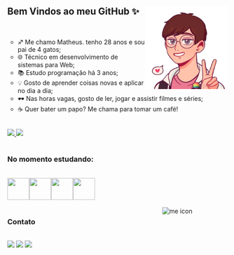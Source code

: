 ## Bem Vindos ao meu GitHub ✨ <a href="https://linktr.ee/mathttps_" target="_blank"><img align="right" alt="me icon" height="190" width="190" src="me-icon.png"></a>
</br>
<ul style="list-style-type: circle;">
    <li>♐ Me chamo Matheus. tenho 28 anos e sou pai de 4 gatos;</li>
    <li>🌐 Técnico em desenvolvimento de sistemas para Web;</li>
    <li>📚 Estudo programação há 3 anos;</li>
    <li>💡 Gosto de aprender coisas novas e aplicar no dia a dia;</li>
    <li>🕶 Nas horas vagas, gosto de ler, jogar e assistir filmes e séries;</li>
    <li>☕ Quer bater um papo? Me chama para tomar um café!</li>
</ul>

</br>

<div>
    <a href="https://github.com/CodeMathttps">
    <img height="180em" src="https://github-readme-stats.vercel.app/api/top-langs/?username=CodeMathttps&layout=compact&langs_count=7&theme=dracula"/>
    <img height="180em" src="https://github-readme-stats.vercel.app/api?username=CodeMathttps&show_icons=true&theme=dracula&include_all_commits=true&count_private=true"/>
    </a>
</div>
</br>

### No momento estudando:
</br>
<div style="display:flex;">
    <img height="50" width="50" src="https://cdn.jsdelivr.net/gh/devicons/devicon/icons/angularjs/angularjs-plain.svg" />
    <img height="50" width="50" src="https://cdn.jsdelivr.net/gh/devicons/devicon/icons/react/react-original.svg" />
    <img height="50" width="50" src="https://cdn.jsdelivr.net/gh/devicons/devicon/icons/nodejs/nodejs-original.svg" />
    <img height="50" width="50" src="https://cdn.jsdelivr.net/gh/devicons/devicon/icons/csharp/csharp-plain.svg" />
</div>
</br>

<img align="right" alt="me icon" height="150" width="150" src="https://tenor.com/view/cat-typing-fast-funny-cute-gif-13043586.gif"/>

### Contato

</br>
<div>
    <a href = "mailto:santos.matheusgr@gmail.com"><img src="https://img.shields.io/badge/Gmail-D14836?style=for-the-badge&logo=gmail&logoColor=white" target="_blank"></a>
    <a href="https://www.linkedin.com/in/santosmatheusgr" target="_blank"><img src="https://img.shields.io/badge/-LinkedIn-%230077B5?style=for-the-badge&logo=linkedin&logoColor=white" target="_blank"></a>   
    <a href="https://linktr.ee/mathttps_" target="_blank"><img src="https://img.shields.io/badge/linktree-1de9b6?style=for-the-badge&logo=linktree&logoColor=white" target="_blank"></a>   
</div>
